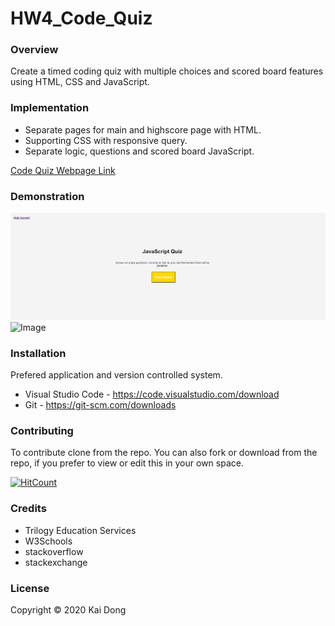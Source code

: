 # HW4_Code_Quiz

### Overview
Create a timed coding quiz with multiple choices and scored board features using HTML, CSS and JavaScript.

### Implementation
* Separate pages for main and highscore page with HTML.
* Supporting CSS with responsive query.
* Separate logic, questions and scored board JavaScript.

[Code Quiz Webpage Link](https://kaidong-chr.github.io/HW4_Code_Quiz/)

### Demonstration

![Image](./assets/image/Code_Quiz.gif "Code Quiz Demostration")
![Image](https://img.shields.io/badge/Languages-html%20%7C%20css%20%7C%20javascript-yellow)

### Installation

Prefered application and version controlled system.
* Visual Studio Code - https://code.visualstudio.com/download
* Git - https://git-scm.com/downloads

### Contributing

To contribute clone from the repo.
You can also fork or download from the repo, if you prefer to view or edit this in your own space.

[![HitCount](https://img.shields.io/github/search/kaidong-chr/HW4_Code_Quiz/search)](https://img.shields.io/github/search/kaidong-chr/HW4_Code_Quiz/})

### Credits

* Trilogy Education Services
* W3Schools
* stackoverflow
* stackexchange

### License

Copyright © 2020 Kai Dong